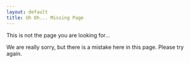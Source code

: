```yaml
---
layout: default
title: Uh Oh... Missing Page
---
```

This is not the page you are looking for...

We are really sorry, but there is a mistake here in this page. Please try again.
